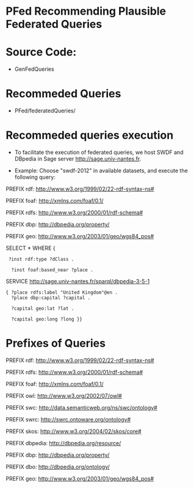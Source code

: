 # PFed Recommending Plausible Federated Queries 

# Source Code:
- GenFedQueries
# Recommeded Queries
-  PFed/federatedQueries/

# Recommeded queries execution 
- To facilitate the execution of federated queries, we host  SWDF and DBpedia in  Sage server 
 http://sage.univ-nantes.fr. 
 
 - Example: Choose "swdf-2012" in available datasets, and execute the following query:
 
 PREFIX rdf: <http://www.w3.org/1999/02/22-rdf-syntax-ns#>
 
 PREFIX foaf: <http://xmlns.com/foaf/0.1/>
 
 PREFIX rdfs: <http://www.w3.org/2000/01/rdf-schema#>
 
 PREFIX dbp: <http://dbpedia.org/property/>

PREFIX geo: <http://www.w3.org/2003/01/geo/wgs84_pos#>

 SELECT * WHERE { 
 
     ?inst rdf:type ?dClass .
     
      ?inst foaf:based_near ?place .    
  SERVICE <http://sage.univ-nantes.fr/sparql/dbpedia-3-5-1>
  
    { ?place rdfs:label "United Kingdom"@en . 
      ?place dbp:capital ?capital . 
      
      ?capital geo:lat ?lat .
      
      ?capital geo:long ?long }}
 
 # Prefixes of Queries
PREFIX rdf: <http://www.w3.org/1999/02/22-rdf-syntax-ns#>

PREFIX rdfs: <http://www.w3.org/2000/01/rdf-schema#>

PREFIX foaf: <http://xmlns.com/foaf/0.1/>

PREFIX owl: <http://www.w3.org/2002/07/owl#>

PREFIX swc: <http://data.semanticweb.org/ns/swc/ontology#>

PREFIX swrc: <http://swrc.ontoware.org/ontology#>

PREFIX skos: <http://www.w3.org/2004/02/skos/core#>

PREFIX dbpedia: <http://dbpedia.org/resource/>

PREFIX dbp: <http://dbpedia.org/property/>

PREFIX dbo: <http://dbpedia.org/ontology/>

PREFIX geo: <http://www.w3.org/2003/01/geo/wgs84_pos#>
